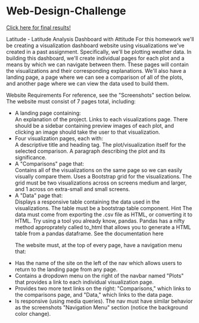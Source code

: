 # Web-Design-Challenge


[Click here for final results!]("http://htmlpreview.github.io/?https://github.com/A-vital/Web-Design-Challenge/blob/main/landingpage.html")



Latitude - Latitude Analysis Dashboard with Attitude
For this homework we'll be creating a visualization dashboard website using visualizations we've created in a past assignment. Specifically, we'll be plotting weather data.
In building this dashboard, we'll create individual pages for each plot and a means by which we can navigate between them. These pages will contain the visualizations and their corresponding explanations. We'll also have a landing page, a page where we can see a comparison of all of the plots, and another page where we can view the data used to build them.

Website Requirements
For reference, see the "Screenshots" section below.
The website must consist of 7 pages total, including:

<ul>
<li> A landing page containing:</li>
An explanation of the project.
Links to each visualizations page. There should be a sidebar containing preview images of each plot, and clicking an image should take the user to that visualization.


<li>Four visualization pages, each with:</li>
A descriptive title and heading tag.
The plot/visualization itself for the selected comparison.
A paragraph describing the plot and its significance.


<li>A "Comparisons" page that:</li>
Contains all of the visualizations on the same page so we can easily visually compare them.
Uses a Bootstrap grid for the visualizations.
The grid must be two visualizations across on screens medium and larger, and 1 across on extra-small and small screens.




<li>A "Data" page that:</li>
Displays a responsive table containing the data used in the visualizations.
The table must be a bootstrap table component. Hint
The data must come from exporting the .csv file as HTML, or converting it to HTML. Try using a tool you already know, pandas. Pandas has a nifty method approprately called to_html that allows you to generate a HTML table from a pandas dataframe. See the documentation here






The website must, at the top of every page, have a navigation menu that:
<li>Has the name of the site on the left of the nav which allows users to return to the landing page from any page.</li>
<li>Contains a dropdown menu on the right of the navbar named "Plots" that provides a link to each individual visualization page.</li>
<li>Provides two more text links on the right: "Comparisons," which links to the comparisons page, and "Data," which links to the data page.</li>
<li>Is responsive (using media queries). The nav must have similar behavior as the screenshots "Navigation Menu" section (notice the background color change).</li>
</ul>
